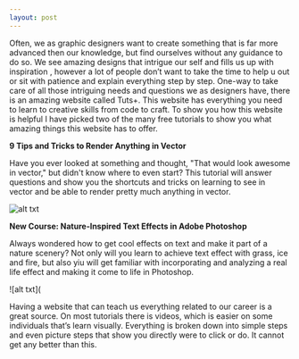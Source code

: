 ```yaml
---
layout: post 
---
```


Often, we as graphic designers want to create something that is far more advanced then our knowledge, but find ourselves without any guidance to do so. We see amazing designs that intrigue  our self and fills us up with inspiration , however a lot of people don’t want to take the time to help u out or sit with patience and explain everything step by step.  One-way to take care of all those intriguing needs and questions we as designers have, there is an amazing website called Tuts+. This website has everything you need to learn to creative skills from code to craft. To show you how this website is helpful I have picked two of the many free tutorials to show you what amazing things this website has to offer. 

**9 Tips and Tricks to Render Anything in Vector**

Have you ever looked at something and thought, "That would look awesome in vector," but didn't know where to even start? 
This tutorial will answer questions and show you the shortcuts and tricks on learning to see in vector and be able to render pretty much anything in vector.

![alt txt](https://cms-assets.tutsplus.com/uploads/users/33/posts/23514/image/negative_1.jpg)

**New Course: Nature-Inspired Text Effects in Adobe Photoshop**

Always wondered how to get cool effects on text and make it part of a nature scenery? Not only will you learn to achieve text effect with grass, ice and fire, but also yiu will get familiar with incorporating and analyzing a real life effect and making it come to life in Photoshop.

![alt txt](

Having a website that can teach us everything related to our career is a great source. On most tutorials there is videos, which is easier on some individuals that’s learn visually. Everything is broken down into simple steps and even picture steps that show you directly were to click or do. It cannot get any better than this.

